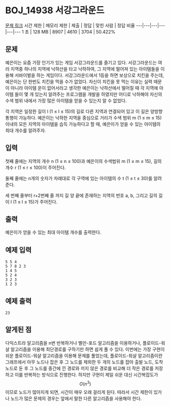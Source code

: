 # BOJ_14938 서강그라운드
[문제 링크](https://www.acmicpc.net/problem/14938)
시간 제한 |	메모리 제한 |	제출 |	정답 |	맞힌 사람 |	정답 비율
---|---|---|---|---|---
1 초 |	128 MB |	8907 |	4610 |	3704 |	50.422%

## 문제
예은이는 요즘 가장 인기가 있는 게임 서강그라운드를 즐기고 있다. 서강그라운드는 여러 지역중 하나의 지역에 낙하산을 타고 낙하하여, 그 지역에 떨어져 있는 아이템들을 이용해 서바이벌을 하는 게임이다. 서강그라운드에서 1등을 하면 보상으로 치킨을 주는데, 예은이는 단 한번도 치킨을 먹을 수가 없었다. 자신이 치킨을 못 먹는 이유는 실력 때문이 아니라 아이템 운이 없어서라고 생각한 예은이는 낙하산에서 떨어질 때 각 지역에 아이템 들이 몇 개 있는지 알려주는 프로그램을 개발을 하였지만 어디로 낙하해야 자신의 수색 범위 내에서 가장 많은 아이템을 얻을 수 있는지 알 수 없었다.

각 지역은 일정한 길이 l (1 ≤ l ≤ 15)의 길로 다른 지역과 연결되어 있고 이 길은 양방향 통행이 가능하다. 예은이는 낙하한 지역을 중심으로 거리가 수색 범위 m (1 ≤ m ≤ 15) 이내의 모든 지역의 아이템을 습득 가능하다고 할 때, 예은이가 얻을 수 있는 아이템의 최대 개수를 알려주자.

## 입력
첫째 줄에는 지역의 개수 n (1 ≤ n ≤ 100)과 예은이의 수색범위 m (1 ≤ m ≤ 15), 길의 개수 r (1 ≤ r ≤ 100)이 주어진다.

둘째 줄에는 n개의 숫자가 차례대로  각 구역에 있는 아이템의 수 t (1 ≤ t ≤ 30)를 알려준다.

세 번째 줄부터 r+2번째 줄 까지 길 양 끝에 존재하는 지역의 번호 a, b, 그리고 길의 길이 l (1 ≤ l ≤ 15)가 주어진다.

## 출력
예은이가 얻을 수 있는 최대 아이템 개수를 출력한다.

## 예제 입력
```
5 5 4
5 7 8 2 3
1 4 5
5 2 4
3 2 3
1 2 3
```

## 예제 출력
```
23
```

## 알게된 점
다익스트라 알고리즘을 n번 반복하거나 벨만-포드 알고리즘을 이용하거나, 플로이드-워샬 알고리즘을 이용해 최단경로를 구하기만 하면 쉽게 풀 수 있다.
이번에는 가장 구현이 쉬운 플로이드-워샬 알고리즘을 이용해 문제를 풀었는데, 플로이드-워샬 알고리즘이란 그래프에서 아무 노드나 잡은 후 그 노드를 제외한 두 개의 노드를 잡아 출발 노드, 도착 노드로 둔 후 그 노드를 중간에 낀 경로와 끼지 않은 경로를 비교해 더 작은 경로를 저장하고 이를 반복하는 방식으로 진행한다.
하지만 구현이 제일 쉬운 대신 시간복잡도가 $$O(n^3)$$이므로 노드가 많아지게 되면, 시간이 매우 오래 걸리게 된다. 따라서 시간 제한이 있거나 노드가 많은 문제의 경우는 앞에서 말한 다른 알고리즘을 사용해야 한다.
